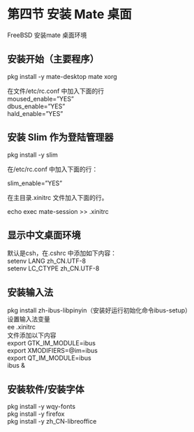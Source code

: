 # 第四节 安装 Mate 桌面

FreeBSD 安装mate 桌面环境

## 安装开始（主要程序）

pkg install -y mate-desktop mate xorg

在文件/etc/rc.conf 中加入下面的行\
moused\_enable=”YES”\
dbus\_enable=”YES”\
hald\_enable=”YES”

## 安装 Slim 作为登陆管理器

pkg install -y slim

在/etc/rc.conf 中加入下面的行：

slim\_enable=”YES”

在主目录.xinitrc 文件加入下面的行。

echo exec mate-session >> .xinitrc

## 显示中文桌面环境

默认是csh，在.cshrc 中添加如下内容：\
setenv LANG zh\_CN.UTF-8\
setenv LC\_CTYPE zh\_CN.UTF-8

## 安装输入法

pkg install zh-ibus-libpinyin（安装好运行初始化命令ibus-setup）\
设置输入法变量\
ee .xinitrc\
文件添加以下内容\
export GTK\_IM\_MODULE=ibus\
export XMODIFIERS=@im=ibus\
export QT\_IM\_MODULE=ibus\
ibus &

## 安装软件/安装字体

pkg install -y wqy-fonts\
pkg install -y firefox\
pkg install -y zh\_CN-libreoffice
